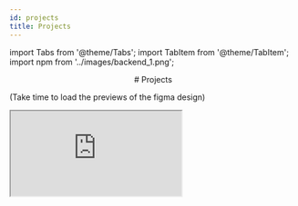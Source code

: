 ```yaml
---
id: projects
title: Projects
---
```

import Tabs from '@theme/Tabs';
import TabItem from '@theme/TabItem';
import npm from '../images/backend_1.png';

<center>
    # Projects
</center>



<Tabs>
    <!-- UI/UX Projects Tab -->
    <TabItem value="ui" label="UI/UX" default>
    <p>(Take time to load the previews of the figma design)</p>
    <!-- Music App UI design -->
    <iframe
    style={{ border: "1px solid rgba(0, 0, 0, 0.1)" }}
    width={800}
    height={450}
    src="https://www.figma.com/embed?embed_host=share&url=https%3A%2F%2Fwww.figma.com%2Fproto%2FplUpf2OK7nEUW83UfI7W07%2FLanding-Page%3Fnode-id%3D1-2%26t%3DgrjF6AmzMI3NHeCp-1%26scaling%3Dcontain%26page-id%3D0%253A1"
    allowFullScreen=""
    />
    <!-- Checkout Page Design -->
    <iframe
    style={{ border: "1px solid rgba(0, 0, 0, 0.1)" }}
    width={800}
    height={450}
    src="https://www.figma.com/embed?embed_host=share&url=https%3A%2F%2Fwww.figma.com%2Fproto%2FGl0IJCeu6EdRNQAoSYxZgC%2FCheckout-Page%3Ft%3DvrY8KZduc5RcRu3W-1%26scaling%3Dcontain%26page-id%3D0%253A1%26node-id%3D1-2"
    allowFullScreen=""
    />
    <!-- Sign In Page Design -->
    <iframe
    style={{ border: "1px solid rgba(0, 0, 0, 0.1)" }}
    width={800}
    height={450}
    src="https://www.figma.com/embed?embed_host=share&url=https%3A%2F%2Fwww.figma.com%2Fproto%2FzHxKkyaVioSCwb9Pfpn9Z3%2FSign-up-Page%3Ft%3DlEjgt4CRrR89tCOs-1%26scaling%3Dcontain%26page-id%3D0%253A1%26node-id%3D3-34%26starting-point-node-id%3D3%253A34"
    allowFullScreen=""
    />
    <!-- App Design -->
    <iframe
    style={{ border: "1px solid rgba(0, 0, 0, 0.1)" }}
    width={800}
    height={450}
    src="https://www.figma.com/embed?embed_host=share&url=https%3A%2F%2Fwww.figma.com%2Fproto%2FvHNJmZtNeUSVCkJL2ExXZ4%2FMUTEMATE%3Ft%3D4qC4de9aXNwTWepL-1%26scaling%3Dscale-down%26page-id%3D0%253A1%26node-id%3D1-6%26starting-point-node-id%3D1%253A2"
    allowFullScreen=""
    />
    </TabItem>
    <!-- Front-end Projects Tab -->
    <TabItem value="frontend" label="Frontend">
    <!-- Bootstrap Project   -->
    ## Responsive Navbar using Bootstrap [(Website)](https://rupa-rd.github.io/Responsive-Navbar-Bootstrap/)
    <iframe
    style={{ border: "1px solid rgba(0, 0, 0, 0.1)" }}
    width={800}
    height={450}
    src="https://rupa-rd.github.io/Responsive-Navbar-Bootstrap/"
    allowFullScreen=""
    />
    <p>
        Basic bootstrap website with responsive navbar and title
    </p>
    <!-- React Js Project -->
    ## Single Page React App [(Website)](https://opensourcegalaxy.wiki/)
    <iframe
    style={{ border: "1px solid rgba(0, 0, 0, 0.1)" }}
    width={800}
    height={450}
    src="https://opensourcegalaxy.wiki/"
    allowFullScreen=""
    />
    <p>
        Open Source Galaxy is a platform designed to keep open-source enthusiasts up-to-date with the latest event registration openings. Users can easily access information about upcoming events and ensure they never miss an opportunity to participate.
    </p>
    <!-- Cyber Nexus Project -->
    ## Website using Html, Css, JS [(Website)](rupa-rd.github.io/Cyber_Nexus/)
    <iframe
    style={{ border: "1px solid rgba(0, 0, 0, 0.1)" }}
    width={800}
    height={450}
    src="https://rupa-rd.github.io/Cyber_Nexus/"
    allowFullScreen=""
    />
    <p width="800">
        The project is a website that provides free cybersecurity courses to learners of all levels. The website will be designed to provide an accessible and comprehensive platform for individuals who may not have the financial means to enroll in traditional educational programs.
    </p>
    </TabItem>
    <!-- Back-end Project -->
    <TabItem value="backend" label="Backend">
    ## npx create-front-end-app-html
    <a href="https://www.npmjs.com/package/create-front-end-app-html">
    <img src = {npm} height="450px" width="800px" style={{ border: "1px solid rgba(0, 0, 0, 0.1)" }}/>
    </a>
    <p>
        Creates a front-end app template with necessary files and folders. Which includes Html, CSS and Java Script files.
        You can use create-front-end-app-html command to create a templates of a front-end project inside a main project folder. You can use the below command to create a front-end app template.
    </p>
    <p>    
        <code>npx create-front-end-app-html project-name</code>
    </p>
    </TabItem>
    <!-- Python Project -->
    <TabItem value="python" label="Python">
    ## Text Summarizer Using Bart and Gradio
    <iframe
	src="https://rupa23-gradio-text-summarizer.hf.space"
	frameborder="0"
	width="850"
	height="450"
    style={{ border: "1px solid rgba(0, 0, 0, 0.1)" }}
    />
    <p>
        Text Summarizer with Gradio is a web app that condenses lengthy text. It leverages Gradio's interface and summarization models from libraries like Hugging Face Transformers. Users input text, and the app delivers a concise summary.
    </p>

  </TabItem>
</Tabs>